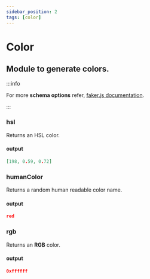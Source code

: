 ```yaml
---
sidebar_position: 2
tags: [color]
---
```


# Color

## Module to generate colors.

:::info

For more **schema options** refer, [faker.js documentation](https://fakerjs.dev/).

:::

### hsl

Returns an HSL color.

#### output

```json
[198, 0.59, 0.72]
```

### humanColor

Returns a random human readable color name.

#### output

```json
red
```

### rgb

Returns an **RGB** color.

#### output

```json
0xffffff
```
